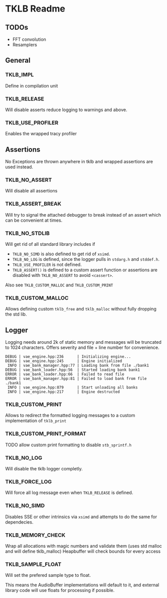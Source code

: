 # TKLB Readme

## TODOs
- FFT convolution
- Resamplers

## General

### TKLB_IMPL
Define in compilation unit

### TKLB_RELEASE
Will disable asserts reduce logging to warnings and above.

### TKLB_USE_PROFILER
Enables the wrapped tracy profiler

## Assertions
No Exceptions are thrown anywhere in tklb and wrapped assertions are used instead.
### TKLB_NO_ASSERT
Will disable all assertions

### TKLB_ASSERT_BREAK
Will try to signal the attached debugger to break instead of an assert which
can be convenient at times.

### TKLB_NO_STDLIB
Will get rid of all standard library includes if
- `TKLB_NO_SIMD` is also defined to get rid of `xsimd`.
- `TKLB_NO_LOG` is defined, since the logger pulls in `stdarg.h` and `stddef.h`.
- `TKLB_USE_PROFILER` is not defined.
- `TKLB_ASSERT()` is defined to a custom assert function or assertions are disabled with `TKLB_NO_ASSERT` to avoid `<cassert>`.

Also see `TKLB_CUSTOM_MALLOC` and `TKLB_CUSTOM_PRINT`

### TKLB_CUSTOM_MALLOC
Allows defining custom `tklb_free` and `tklb_malloc` without fully dropping the std lib.

## Logger
Logging needs around 2k of static memory and messages will be truncated to 1024 characters.
Offers severity and file + line number for convenience.
```
DEBUG | vae_engine.hpp:236      | Initializing engine...
DEBUG | vae_engine.hpp:245      | Engine initialized
 INFO | vae_bank_manager.hpp:77 | Loading bank from file ./bank1
DEBUG | vae_bank_loader.hpp:56  | Started loading bank bank1
ERROR | vae_bank_loader.hpp:66  | Failed to read file
ERROR | vae_bank_manager.hpp:81 | Failed to load bank from file ./bank1
 INFO | vae_engine.hpp:879      | Start unloading all banks
 INFO | vae_engine.hpp:217      | Engine destructed
```

### TKLB_CUSTOM_PRINT
Allows to redirect the formatted logging messages to a custom implementation of `tklb_print`
### TKLB_CUSTOM_PRINT_FORMAT
TODO allow custom print formatting to disable `stb_sprintf.h`
### TKLB_NO_LOG
Will disable the tklb logger completly.

### TKLB_FORCE_LOG
Will force all log message even when `TKLB_RELEASE` is defined.

### TKLB_NO_SIMD
Disables SSE or other intrinsics via `xsimd` and attempts to do the same for dependecies.

### TKLB_MEMORY_CHECK
Wrap all allocations with magic numbers and validate them (uses std malloc and will define tklb_malloc)
Heapbuffer will check bounds for every access

### TKLB_SAMPLE_FLOAT
Will set the prefered sample type to float.

This means the AudioBuffer implementations will default to it, and external library code will
use floats for processing if possible.
